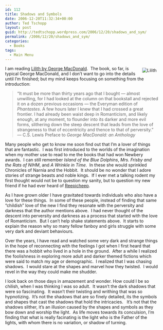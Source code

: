 ```yaml
---
id: 112
title: Shadows and Symbols
date: 2006-12-20T11:32:34+00:00
author: Ted Tschopp
layout: post
guid: http://tedtschopp.wordpress.com/2006/12/20/shadows_and_sym/
permalink: /2006/12/20/shadows_and_sym/
categories:
  - Books
tags:
  - Main Menu
---
```

[<img alt="Lilith" hspace="6" src="http://www.tschopp.net/ted/Lilith_thumb1.jpg" align="right" vspace="6" border="0" />](http://www.tschopp.net/ted/Lilith.png)I am&nbsp;reading [Lilith by George MacDonald](http://www.amazon.com/Lilith-George-MacDonald/dp/0802860613/sr=11-1/qid=1166636825/ref=sr_11_1/102-9945490-7278550).&nbsp; The book, so far, is typical George MacDonald, and I don&rsquo;t want to go into the details until I&rsquo;m finished; but my mind keeps focusing on something from the introduction:&nbsp; 

> &ldquo;It must be more than thirty years ago that I bought &mdash; almost unwilling, for I had looked at the column on that bookstall and rejected it on a dozen previous occasions &mdash; the Everyman edition of _Phantastes_. A few hours later I knew that I had crossed a great frontier. I had already been waist deep in Romanticism, and likely enough, at any moment, to flounder into its darker and more evil forms, slithering down the steep descent that leads from the love of strangeness to that of eccentricity and thence to that of perversity.&rdquo;&nbsp; &mdash; C.S. Lewis&nbsp;Preface to _George MacDonald: an Anthology_

Many people who get to know me soon find out that I&rsquo;m a lover of things that are fantastic.&nbsp; I was first introduced to the worlds of the imagination when my mother use to read to me the books that had won Newbery awards.&nbsp; I can still remember _Island of the Blue Dolphins_, _Mrs. Frisby and the Rats of NIHM_, and _A Wrinkle in Time_.&nbsp; In these she would sprinkled Chronicles of Narnia and the Hobbit.&nbsp; It should be no wonder that I adore stories of strange beasts and noble kings.&nbsp; If I ever met a talking rodent my first thought would not be to question my sanity, but to question my new friend if he had ever heard of [Reepicheep](http://en.wikipedia.org/wiki/Reepicheep).&nbsp; 

As I have grown older I have gravitated towards individuals who also have a love for these things.&nbsp; In some of these people, instead of finding that same &ldquo;childish&rdquo; love of the new&nbsp;I find they resonate with the perversity and darkness that the author mentions above.&nbsp; I had never thought of the descent into perversity and darkness as a process that started with the love of Romanticism.&nbsp; But&nbsp;I can&rsquo;t help shake statements above.&nbsp; It starts to explain the reason why so many fellow fanboy and girls struggle with some very dark and deviant behaviours.&nbsp; 

Over the years, I have read and watched some very dark and strange things in the hope of reconnecting with the feelings I got when I first heard that there was a hobbit who lived in a hole in the ground.&nbsp; After a while I realized the foolishness in exploring more adult and darker themed fictions which were said to match my age or demographic.&nbsp; I realized that I was chasing shadows.&nbsp; I would stare at the shapes and marvel how they twisted.&nbsp; I would revel in the way they could make me shudder.&nbsp; 

I look back on those days in amazement and wonder. How could I be so chilish, when I was thinking I was so adult.&nbsp; It wasn&rsquo;t the dark shadows that were so fascinating.&nbsp; It wasn&rsquo;t their twisting and writhing that was so hypnotizing.&nbsp;&nbsp;It&rsquo;s not the shadows that&nbsp;are so finely detailed, its the symbols and shapes that cast the shadows that hold the intricacies.&nbsp;&nbsp;&nbsp;It&rsquo;s not that the shadows slither, it&rsquo;s an illusion caused by the shapes and symbols as they bow down and worship the light.&nbsp; As life moves towards its conculsion, I&rsquo;m finding that what is really facinating is the light who is&nbsp;the Father of the lights, with whom there is no variation, or shadow of turning.